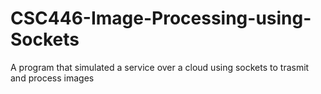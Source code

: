 # CSC446-Image-Processing-using-Sockets
A program that simulated a service over a cloud using sockets to trasmit and process images
